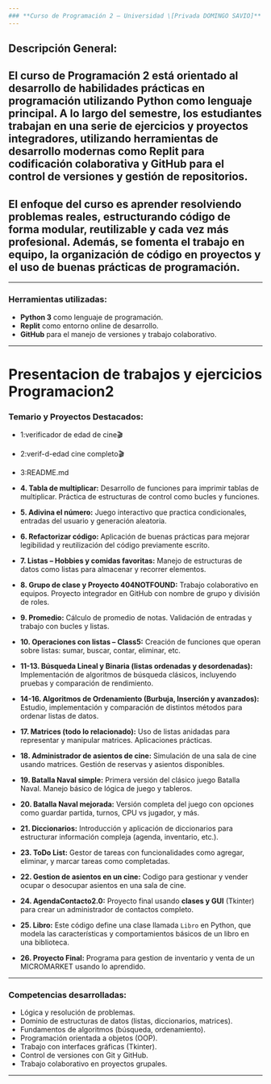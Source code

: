 ```yaml
---
### **Curso de Programación 2 – Universidad \[Privada DOMINGO SAVIO]**
---
```

**Descripción General:**
---
El curso de **Programación 2** está orientado al desarrollo de habilidades prácticas en programación utilizando **Python** como lenguaje principal. A lo largo del semestre, los estudiantes trabajan en una serie de ejercicios y proyectos integradores, utilizando herramientas de desarrollo modernas como **Replit** para codificación colaborativa y **GitHub** para el control de versiones y gestión de repositorios.
---
El enfoque del curso es **aprender resolviendo problemas reales**, estructurando código de forma modular, reutilizable y cada vez más profesional. Además, se fomenta el trabajo en equipo, la organización de código en proyectos y el uso de buenas prácticas de programación.
---
---
### **Herramientas utilizadas:**

* **Python 3** como lenguaje de programación.
* **Replit** como entorno online de desarrollo.
* **GitHub** para el manejo de versiones y trabajo colaborativo.

---
# Presentacion de trabajos y ejercicios Programacion2 
### **Temario y Proyectos Destacados:**
* 1:verificador de edad de cine🎬
* 2:verif-d-edad cine completo🎬
* 3:README.md
* **4. Tabla de multiplicar:**
Desarrollo de funciones para imprimir tablas de multiplicar. Práctica de estructuras de control como bucles y funciones.

* **5. Adivina el número:**
Juego interactivo que practica condicionales, entradas del usuario y generación aleatoria.

* **6. Refactorizar código:**
Aplicación de buenas prácticas para mejorar legibilidad y reutilización del código previamente escrito.

* **7. Listas – Hobbies y comidas favoritas:**
Manejo de estructuras de datos como listas para almacenar y recorrer elementos.

* **8. Grupo de clase y Proyecto 404NOTFOUND:**
Trabajo colaborativo en equipos. Proyecto integrador en GitHub con nombre de grupo y división de roles.

* **9. Promedio:**
Cálculo de promedio de notas. Validación de entradas y trabajo con bucles y listas.

* **10. Operaciones con listas – Class5:**
Creación de funciones que operan sobre listas: sumar, buscar, contar, eliminar, etc.

* **11-13. Búsqueda Lineal y Binaria (listas ordenadas y desordenadas):**
Implementación de algoritmos de búsqueda clásicos, incluyendo pruebas y comparación de rendimiento.

* **14-16. Algoritmos de Ordenamiento (Burbuja, Inserción y avanzados):**
Estudio, implementación y comparación de distintos métodos para ordenar listas de datos.

* **17. Matrices (todo lo relacionado):**
Uso de listas anidadas para representar y manipular matrices. Aplicaciones prácticas.

* **18. Administrador de asientos de cine:**
Simulación de una sala de cine usando matrices. Gestión de reservas y asientos disponibles.

* **19. Batalla Naval simple:**
Primera versión del clásico juego Batalla Naval. Manejo básico de lógica de juego y tableros.

* **20. Batalla Naval mejorada:**
Versión completa del juego con opciones como guardar partida, turnos, CPU vs jugador, y más.

* **21. Diccionarios:**
Introducción y aplicación de diccionarios para estructurar información compleja (agenda, inventario, etc.).

* **23. ToDo List:**
Gestor de tareas con funcionalidades como agregar, eliminar, y marcar tareas como completadas.

* **22. Gestion de asientos en un cine:**
Codigo para gestionar y vender ocupar o desocupar asientos en una sala de cine. 

* **24. AgendaContacto2.0:**
Proyecto final usando **clases y GUI** (Tkinter) para crear un administrador de contactos completo.

* **25. Libro:**
Este código define una clase llamada `Libro` en Python, que modela las características y comportamientos básicos de un libro en una biblioteca.

* **26. Proyecto Final:**
Programa para gestion de inventario y venta de un MICROMARKET usando lo aprendido.
---

### **Competencias desarrolladas:**

* Lógica y resolución de problemas.
* Dominio de estructuras de datos (listas, diccionarios, matrices).
* Fundamentos de algoritmos (búsqueda, ordenamiento).
* Programación orientada a objetos (OOP).
* Trabajo con interfaces gráficas (Tkinter).
* Control de versiones con Git y GitHub.
* Trabajo colaborativo en proyectos grupales.

---

